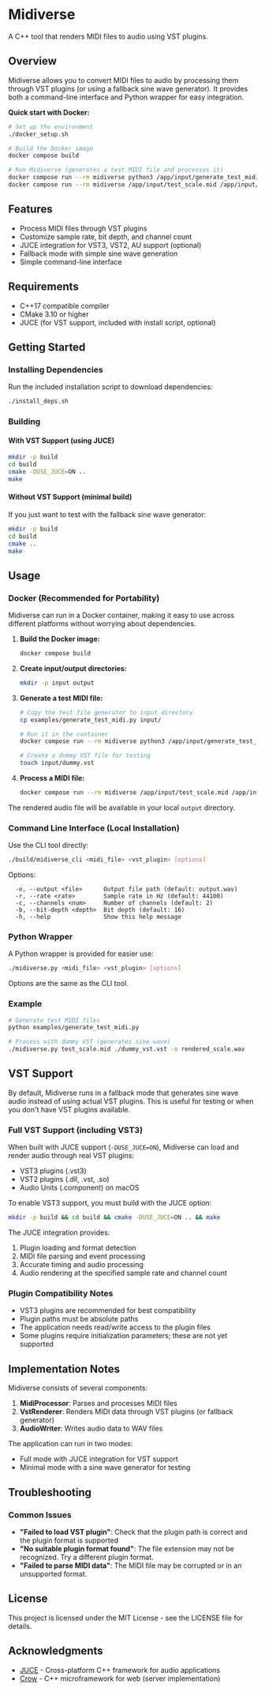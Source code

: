 # Midiverse

A C++ tool that renders MIDI files to audio using VST plugins.

## Overview

Midiverse allows you to convert MIDI files to audio by processing them through VST plugins (or using a fallback sine wave generator). It provides both a command-line interface and Python wrapper for easy integration.

**Quick start with Docker:**
```bash
# Set up the environment
./docker_setup.sh

# Build the Docker image
docker compose build

# Run Midiverse (generates a test MIDI file and processes it)
docker compose run --rm midiverse python3 /app/input/generate_test_midi.py
docker compose run --rm midiverse /app/input/test_scale.mid /app/input/dummy.vst -o /app/output/result.wav
```

## Features

- Process MIDI files through VST plugins
- Customize sample rate, bit depth, and channel count
- JUCE integration for VST3, VST2, AU support (optional)
- Fallback mode with simple sine wave generation
- Simple command-line interface

## Requirements

- C++17 compatible compiler
- CMake 3.10 or higher
- JUCE (for VST support, included with install script, optional)

## Getting Started

### Installing Dependencies

Run the included installation script to download dependencies:

```bash
./install_deps.sh
```

### Building

#### With VST Support (using JUCE)

```bash
mkdir -p build
cd build
cmake -DUSE_JUCE=ON ..
make
```

#### Without VST Support (minimal build)

If you just want to test with the fallback sine wave generator:

```bash
mkdir -p build
cd build
cmake ..
make
```

## Usage

### Docker (Recommended for Portability)

Midiverse can run in a Docker container, making it easy to use across different platforms without worrying about dependencies.

1. **Build the Docker image:**
   ```bash
   docker compose build
   ```

2. **Create input/output directories:**
   ```bash
   mkdir -p input output
   ```

3. **Generate a test MIDI file:**
   ```bash
   # Copy the test file generator to input directory
   cp examples/generate_test_midi.py input/
   
   # Run it in the container
   docker compose run --rm midiverse python3 /app/input/generate_test_midi.py
   
   # Create a dummy VST file for testing
   touch input/dummy.vst
   ```

4. **Process a MIDI file:**
   ```bash
   docker compose run --rm midiverse /app/input/test_scale.mid /app/input/dummy.vst -o /app/output/result.wav
   ```

The rendered audio file will be available in your local `output` directory.

### Command Line Interface (Local Installation)

Use the CLI tool directly:

```bash
./build/midiverse_cli <midi_file> <vst_plugin> [options]
```

Options:
```
  -o, --output <file>      Output file path (default: output.wav)
  -r, --rate <rate>        Sample rate in Hz (default: 44100)
  -c, --channels <num>     Number of channels (default: 2)
  -b, --bit-depth <depth>  Bit depth (default: 16)
  -h, --help               Show this help message
```

### Python Wrapper

A Python wrapper is provided for easier use:

```bash
./midiverse.py <midi_file> <vst_plugin> [options]
```

Options are the same as the CLI tool.

### Example

```bash
# Generate test MIDI files
python examples/generate_test_midi.py

# Process with dummy VST (generates sine wave)
./midiverse.py test_scale.mid ./dummy_vst.vst -o rendered_scale.wav
```

## VST Support

By default, Midiverse runs in a fallback mode that generates sine wave audio instead of using actual VST plugins. This is useful for testing or when you don't have VST plugins available.

### Full VST Support (including VST3)

When built with JUCE support (`-DUSE_JUCE=ON`), Midiverse can load and render audio through real VST plugins:

- VST3 plugins (.vst3)
- VST2 plugins (.dll, .vst, .so)
- Audio Units (.component) on macOS

To enable VST3 support, you must build with the JUCE option:
```bash
mkdir -p build && cd build && cmake -DUSE_JUCE=ON .. && make
```

The JUCE integration provides:

1. Plugin loading and format detection
2. MIDI file parsing and event processing
3. Accurate timing and audio processing
4. Audio rendering at the specified sample rate and channel count

### Plugin Compatibility Notes

- VST3 plugins are recommended for best compatibility
- Plugin paths must be absolute paths
- The application needs read/write access to the plugin files
- Some plugins require initialization parameters; these are not yet supported

## Implementation Notes

Midiverse consists of several components:

1. **MidiProcessor**: Parses and processes MIDI files
2. **VstRenderer**: Renders MIDI data through VST plugins (or fallback generator)
3. **AudioWriter**: Writes audio data to WAV files

The application can run in two modes:
- Full mode with JUCE integration for VST support
- Minimal mode with a sine wave generator for testing

## Troubleshooting

### Common Issues

- **"Failed to load VST plugin"**: Check that the plugin path is correct and the plugin format is supported
- **"No suitable plugin format found"**: The file extension may not be recognized. Try a different plugin format.
- **"Failed to parse MIDI data"**: The MIDI file may be corrupted or in an unsupported format.

## License

This project is licensed under the MIT License - see the LICENSE file for details.

## Acknowledgments

- [JUCE](https://github.com/juce-framework/JUCE) - Cross-platform C++ framework for audio applications
- [Crow](https://github.com/CrowCpp/Crow) - C++ microframework for web (server implementation)
